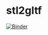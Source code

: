 # stl2gltf

[![Binder](https://mybinder.org/badge_logo.svg)](https://mybinder.org/v2/gh/dave3d/stlconvert/master?filepath=stl2gltf.ipynb)
